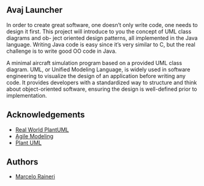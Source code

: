 ## Avaj Launcher
In order to create great software, one doesn’t only write code, one needs to design
it first. This project will introduce to you the concept of UML class diagrams and ob-
ject oriented design patterns, all implemented in the Java language. Writing Java code
is easy since it’s very similar to C, but the real challenge is to write good OO code in Java.

A minimal aircraft simulation program based on a provided UML class diagram. UML, or Unified Modeling Language, is widely used in software engineering to visualize the design of an application before writing any code. It provides developers with a standardized way to structure and think about object-oriented software, ensuring the design is well-defined prior to implementation.

## Acknowledgements

 - [Real World PlantUML](https://awesomeopensource.com/project/elangosundar/awesome-README-templates)
 - [Agile Modeling](https://agilemodeling.com/)
 - [Plant UML](https://plantuml.com/sitemap)


## Authors

- [Marcelo Raineri](https://www.github.com/raineridev)

